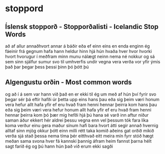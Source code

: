 # stoppord
## Íslensk stopporð - Stopporðalisti - Icelandic Stop Words

að
af
allur
annaðhvort
annar
á
báðir
eða
ef
einn
eins
en
enda
enginn
ég
fáeinir
frá
gegnum
hafa
hann
heldur
hinn
hjá
hún
hvaða
hver
hvor
hvorki
hvort
hvorugur
í
meðfram
minn
munu
nálægt
neinn
nema
né
nokkur
og
sá
sem
sinn
sjálfur
sumur
svo
til
umhverfis
undir
vegna
vera
verða
vor
yfir
ýmis
það
þar
þegar
þess
þessi
þinn
þó
þótt
þú

## Algengustu orðin - Most common words

og
að
í
á
sem
var
hann
við
það
en
er
ekki
til
ég
um
með
af
hún
því
fyrir
svo
þegar
sér
þá
eftir
hafði
úr
þetta
upp
eins
hans
þau
eða
sig
þeim
væri
honum
vera
hefur
allt
hafa
yfir
ef
eru
hvað
fram
henni
hennar
þeirra
kom
hans
þau
eða
sig
þeim
væri
vera
hefur
honum
allt
hafa
yfir
ef
eru
hvað
fram
henni
hennar
þeirra
kom
þó
þær
mig
hefði
hjá
þú
hana
sé
varð
inn
aftur
niður
saman
áður
ekkert
hér
aldrei
þessu
vegna
enn
vel
þessum
tók
fara
líka
koma
verður
einu
gera
maður
sínum
hafi
bara
hvort
átti
segir
annað
hvernig
alltaf
sinn
mjög
okkur
þótt
einn
milli
rétt
taka
komið
aðeins
gat
orðið
mikið
verða
sjá
stað
þessa
nema
tíma
þér
eitthvað
eitt
meira
mín
fyrr
stóð
hægt
meðan
sama
svona
hver
fá
kannski
þannig
áfram
heim
fannst
þarna
hélt
sagt
farið
ég
og
þú
hann
hún
það
við
erum
ekki
sagði

